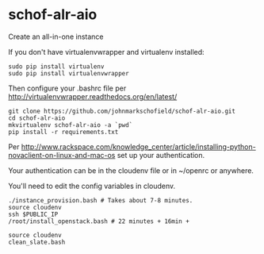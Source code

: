 schof-alr-aio
=============

Create an all-in-one instance


If you don't have virtualenvwrapper and virtualenv installed:

```
sudo pip install virtualenv
sudo pip install virtualenvwrapper
```

Then configure your .bashrc file per http://virtualenvwrapper.readthedocs.org/en/latest/


```
git clone https://github.com/johnmarkschofield/schof-alr-aio.git
cd schof-alr-aio
mkvirtualenv schof-alr-aio -a `pwd`
pip install -r requirements.txt
```

Per http://www.rackspace.com/knowledge_center/article/installing-python-novaclient-on-linux-and-mac-os set up your authentication.

Your authentication can be in the cloudenv file or in ~/openrc or anywhere.

You'll need to edit the config variables in cloudenv.


```
./instance_provision.bash # Takes about 7-8 minutes.
source cloudenv
ssh $PUBLIC_IP
/root/install_openstack.bash # 22 minutes + 16min + 
```




```
source cloudenv
clean_slate.bash
```